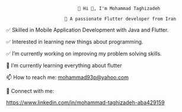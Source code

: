 <!--
**Mohammad-Taghizadeh/Mohammad-Taghizadeh** is a ✨ _special_ ✨ repository because its `README.md` (this file) appears on your GitHub profile.

Here are some ideas to get you started:

- 🔭 I’m currently working on ...
- 🌱 I’m currently learning ...
- 👯 I’m looking to collaborate on ...
- 🤔 I’m looking for help with ...
- 💬 Ask me about ...
- 📫 How to reach me: ...
- 😄 Pronouns: ...
- ⚡ Fun fact: ...
-->
                               🔭 Hi 👋, I'm Mohammad Taghizadeh

                          🌱 A passionate Flutter developer from Iran
                                                 
:white_check_mark: Skilled in Mobile Application Development with Java and Flutter.

:white_check_mark: Interested in learning new things about programming.

:white_check_mark: I’m currently working on improving my problem solving skills.

🌱 I’m currently learning everything about flutter

📫 How to reach me: mohammad93p@yahoo.com


:link: Connect with me:

https://www.linkedin.com/in/mohammad-taghizadeh-aba429159
